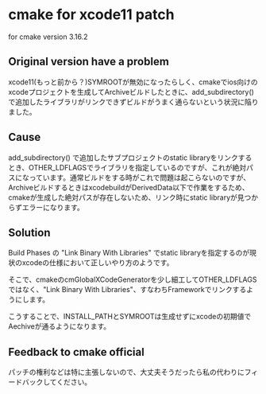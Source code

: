 # cmake for xcode11 patch

for cmake version 3.16.2

## Original version have a problem

xcode11(もっと前から？)SYMROOTが無効になったらしく、cmakeでios向けのxcodeプロジェクトを生成してArchiveビルドしたときに、add_subdirectory() で追加したライブラリがリンクできずビルドがうまく通らないという状況に陥りました。

## Cause

add_subdirectory() で追加したサブプロジェクトのstatic libraryをリンクするとき、OTHER_LDFLAGSでライブラリを指定しているのですが、これが絶対パスになっています。通常ビルドをする時がこれで問題は起こらないのですが、ArchiveビルドするときはxcodebuildがDerivedData以下で作業をするため、cmakeが生成した絶対パスが存在しないため、リンク時にstatic libraryが見つからずエラーになります。

## Solution

Build Phases の "Link Binary With Libraries" でstatic libraryを指定するのが現状のxcodeの仕様において正しいやり方のようです。

そこで、cmakeのcmGlobalXCodeGeneratorを少し細工してOTHER_LDFLAGSではなく、"Link Binary With Libraries"、すなわちFrameworkでリンクするようにします。

こうすることで、INSTALL_PATHとSYMROOTは生成せずにxcodeの初期値でAechiveが通るようになります。

## Feedback to cmake official

パッチの権利などは特に主張しないので、大丈夫そうだったら私の代わりにフィードバックしてください。

